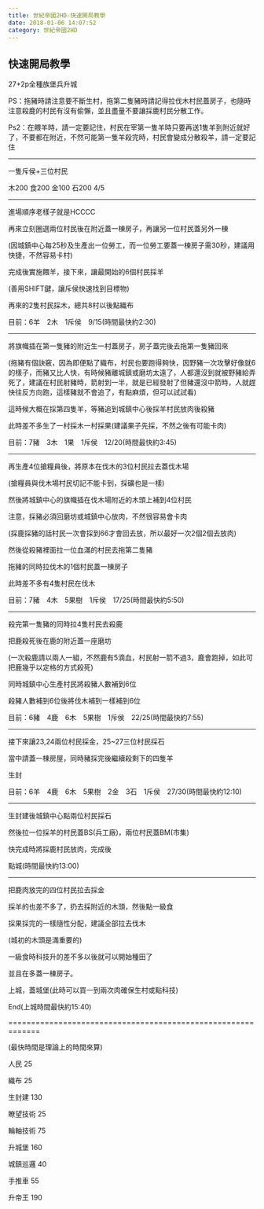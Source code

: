 ```yaml
---
title: 世紀帝國2HD-快速開局教學
date: 2018-01-06 14:07:52
category: 世紀帝國2HD
---
```

## 快速開局教學

27+2p全種族堡兵升城

PS：拖豬時請注意要不斷生村，拖第二隻豬時請記得拉伐木村民蓋房子，也隨時注意殺鹿的村民有沒有偷懶，並且盡量不要讓採鹿村民分散工作。

Ps2：在餵羊時，請一定要記住，村民在宰第一隻羊時只要再送1隻羊到附近就好了，不要都在附近，不然可能第一隻羊殺完時，村民會變成分散殺羊，請一定要記住

-----------------------------------------

一隻斥侯+三位村民

木200 食200 金100 石200  4/5

--------------------------------------------

進場順序老樣子就是HCCCC 

再來立刻圈選兩位村民後在附近蓋一棟房子，再讓另一位村民蓋另外一棟

(因城鎮中心每25秒及生產出一位勞工，而一位勞工要蓋一棟房子需30秒，建議用快捷，不然容易卡村)

完成後實施餵羊，接下來，讓最開始的6個村民採羊

(善用SHIFT鍵，讓斥侯快速找到目標物)

再來的2隻村民採木，總共8村以後點織布

目前：6羊　2木　1斥侯　9/15(時間最快約2:30)

--------------------------------------------

將旗幟插在第一隻豬的附近生一村蓋房子，房子蓋完後去拖第一隻豬回來

(拖豬有個訣竅，因為即便點了織布，村民也要跑得夠快，因野豬一次攻擊好像就6的樣子，而豬又比人快，有時候豬離城鎮或磨坊太遠了，人都還沒到就被野豬給弄死了，建議在村民射豬時，箭射到一半，就是已經發射了但豬還沒中箭時，人就趕快往反方向跑，這樣豬就不會追了，有點麻煩，但可以試試看)

這時候大概在採第四隻羊，等豬追到城鎮中心後採羊村民放肉後殺豬

此時差不多生了一村採木一村採果(建議果子先採，不然之後有可能卡肉)

目前：7豬　3木　1果　1斥侯　12/20(時間最快約3:45)

--------------------------------------------

再生產4位搶糧員後，將原本在伐木的3位村民拉去蓋伐木場

(搶糧員與伐木場村民切記不能卡到，採礦也是一樣)

然後將城鎮中心的旗幟插在伐木場附近的木頭上補到4位村民

注意，採豬必須回磨坊或城鎮中心放肉，不然很容易會卡肉

(採鹿採豬的話村民一次會採到66才會回去放，所以最好一次2個2個去放肉)

然後從殺豬裡面拉一位血滿的村民去拖第二隻豬

拖豬的同時拉伐木的1個村民蓋一棟房子

此時差不多有4隻村民在伐木

目前：7豬　4木　5果樹　1斥侯　17/25(時間最快約5:50)

--------------------------------------------

殺完第一隻豬的同時拉4隻村民去殺鹿

把鹿殺死後在鹿的附近蓋一座磨坊

(一次殺鹿請以兩人一組，不然鹿有5滴血，村民射一箭不過3，鹿會跑掉，如此可把鹿幾乎以定格的方式殺死)

同時城鎮中心生產村民將殺豬人數補到6位

殺豬人數補到6位後將伐木補到一樣補到6位

目前：6豬　4鹿　6木　5果樹　1斥侯　22/25(時間最快約7:55)

--------------------------------------------

接下來讓23,24兩位村民採金，25~27三位村民採石

當中請蓋一棟房屋，同時豬採完後繼續殺剩下的四隻羊

生封

目前：6羊　4鹿　6木　5果樹　2金　3石　1斥侯　27/30(時間最快約12:10)

--------------------------------------------

生封建後城鎮中心點兩位村民採石

然後拉一位採羊的村民蓋BS(兵工廠)，兩位村民蓋BM(市集)

快完成時將採鹿村民放肉，完成後

點城(時間最快約13:00)

--------------------------------------------

把鹿肉放完的四位村民拉去採金

採羊的也差不多了，扔去採附近的木頭，然後點一級食

採果採完的一樣隨性分配，建議全部拉去伐木

(城初的木頭是滿重要的)

一級食時科技升的差不多以後就可以開始種田了

並且在多蓋一棟房子。

上城，蓋城堡(此時可以買一到兩次肉確保生村或點科技)

End(上城時間最快約15:40)

=============================================================

(最快時間是理論上的時間來算)

人民                 25

織布                 25

生封建              130

瞭望技術           25

輪軸技術           75

升城堡              160

城鎮巡邏           40

手推車              55

升帝王              190